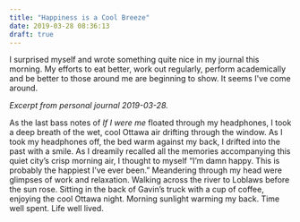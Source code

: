 ```yaml
---
title: "Happiness is a Cool Breeze"
date: 2019-03-28 08:36:13
draft: true
---
```


I surprised myself and wrote something quite nice in my journal this morning. My efforts to eat better, work out regularly, perform academically and be better to those around me are beginning to show. It seems I've come around.

_Excerpt from personal journal 2019-03-28._

As the last bass notes of _If I were me_ floated through my headphones, I took a deep breath of the wet, cool Ottawa air drifting through the window. As I took my headphones off, the bed warm against my back, I drifted into the past with a smile. As I dreamily recalled all the memories accompanying this quiet city’s crisp morning air, I thought to myself “I’m damn happy. This is probably the happiest I’ve ever been.” Meandering through my head were glimpses of work and relaxation. Walking across the river to Loblaws before the sun rose. Sitting in the back of Gavin’s truck with a cup of coffee, enjoying the cool Ottawa night. Morning sunlight warming my back. Time well spent. Life well lived.

